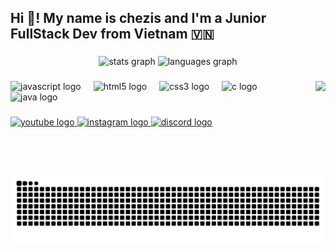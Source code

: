 <h2 align="left">Hi 👋! My name is chezis and I'm a Junior FullStack Dev from Vietnam 🇻🇳</h2>

###

<div align="center">
<!--   <img src="https://github-readme-stats.vercel.app/api?username=TRIBUI106&show_icons=true&theme=transparent" height="150" alt="stats graph"  /> -->
  <img src="https://github-readme-stats.vercel.app/api?username=TRIBUI106&show_icons=true&theme=shadow_red" height="150" alt="stats graph"  />
  <img src="https://github-readme-stats.vercel.app/api/top-langs?username=TRIBUI106&locale=en&hide_title=false&layout=compact&card_width=320&langs_count=5&theme=shadow_red&hide_border=false" height="150" alt="languages graph"  />
</div>

###

<img align="right" height="150" src="https://cdn.discordapp.com/attachments/1285111185582325823/1293588161565425726/chezis_fix_hair.png?ex=6707eb5b&is=670699db&hm=622198a9ede7fb6a0852e3750932c9d0f11a105a4328c6b05849a2a9e6ba4b3b&"  />

###

<div align="left">
  <img src="https://cdn.jsdelivr.net/gh/devicons/devicon/icons/javascript/javascript-original.svg" height="30" alt="javascript logo"  />
  <img width="12" />
  <img src="https://cdn.jsdelivr.net/gh/devicons/devicon/icons/html5/html5-original.svg" height="30" alt="html5 logo"  />
  <img width="12" />
  <img src="https://cdn.jsdelivr.net/gh/devicons/devicon/icons/css3/css3-original.svg" height="30" alt="css3 logo"  />
  <img width="12" />
  <img src="https://cdn.jsdelivr.net/gh/devicons/devicon/icons/c/c-original.svg" height="30" alt="c logo"  />
  <img width="12" />
  <img src="https://cdn.jsdelivr.net/gh/devicons/devicon/icons/java/java-original.svg" height="30" alt="java logo"  />
</div>

###

<div align="left">
  <a href="https://www.youtube.com/@fpt_chezis" target="_blank">
    <img src="https://img.shields.io/static/v1?message=Youtube&logo=youtube&label=&color=FF0000&logoColor=white&labelColor=&style=for-the-badge" height="35" alt="youtube logo"  />
  </a>
  <a href="https://www.instagram.com/_chezis_/" target="_blank">
    <img src="https://img.shields.io/static/v1?message=Instagram&logo=instagram&label=&color=E4405F&logoColor=white&labelColor=&style=for-the-badge" height="35" alt="instagram logo"  />
  </a>
  <a href="discord.gg/cassoValorant" target="_blank">
    <img src="https://img.shields.io/static/v1?message=Discord&logo=discord&label=&color=7289DA&logoColor=white&labelColor=&style=for-the-badge" height="35" alt="discord logo"  />
  </a>
</div>

###

<br clear="both">

<img src="https://raw.githubusercontent.com/TRIBUI106/TRIBUI106/output/snake.svg" alt="Snake animation" />

###
